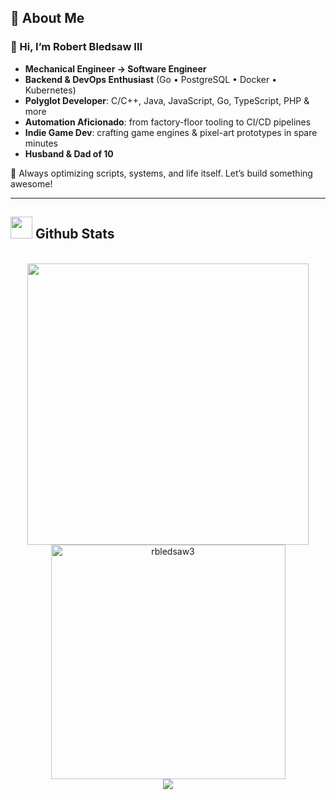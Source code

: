 ## 🧠 About Me

### 👋 Hi, I’m Robert Bledsaw III  
- **Mechanical Engineer → Software Engineer**  
- **Backend & DevOps Enthusiast** (Go • PostgreSQL • Docker • Kubernetes)
- **Polyglot Developer**: C/C++, Java, JavaScript, Go, TypeScript, PHP & more  
- **Automation Aficionado**: from factory-floor tooling to CI/CD pipelines  
- **Indie Game Dev**: crafting game engines & pixel-art prototypes in spare minutes  
- **Husband & Dad of 10**  

🚀 Always optimizing scripts, systems, and life itself. Let’s build something awesome!

---

## <img src="https://media.giphy.com/media/iY8CRBdQXODJSCERIr/giphy.gif" width="35"><b> Github Stats </b>
<br>

<div align="center">
    <a href="https://github.com/rbledsaw3/">
    <img src="https://github-readme-stats.vercel.app/api/?username=rbledsaw3&include_all_commits=true&count_private=true&show_icons=true&line_height=20&title_color=7A7ADB&icon_color=2234AE&text_color=D3D3D3&bg_color=0,000000,130F40" width="450"/>
    <br>
    <img src="https://github-readme-stats.vercel.app/api/top-langs?username=rbledsaw3&show_icons=true&locale=en&layout=compact&line_height=20&title_color=7A7ADB&icon_color=2234AE&text_color=D3D3D3&bg_color=0,000000,130F40" width="375"  alt="rbledsaw3"/>
    <br>
    <img src="https://komarev.com/ghpvc/?username=rbledsaw3&label=profile+views&color=ff0c00&style=flat">
    </a>
</div>
